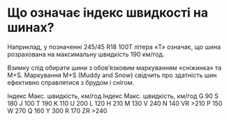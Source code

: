 # Що означає індекс швидкості на шинах?

Наприклад, у позначенні 245/45 R18 100T літера «T» означає, що шина розрахована
на максимальну швидкість 190 км/год.

Взимку слід обирати шини з обов’язковим маркуванням «сніжинка» та M+S.
Маркування M+S (Muddy and Snow) свідчить про здатність шин ефективно справлятися
з брудом і снігом.

Індекс	Макс. швидкість, км/год	Індекс	Макс. швидкість, км/год
G	90	S	180
J	100	T	190
K	110	U	200
L	120	H	210
M	130	V	240
N	140	VR	>210
P	150	W	270
Q	160	Y	300
R	170	ZR	>240
